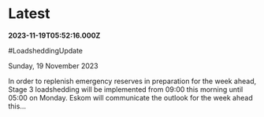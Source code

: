 # Latest

**2023-11-19T05:52:16.000Z**

\#LoadsheddingUpdate 

Sunday, 19 November 2023

In order to replenish emergency reserves in preparation for the week ahead, Stage 3 loadshedding will be implemented from 09:00 this morning until 05:00 on Monday. Eskom will communicate the outlook for the week ahead this…

